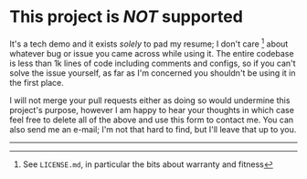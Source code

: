 # This project is *NOT* supported

It's a tech demo and it exists _solely_ to pad my resume; I don't care [^1]
about whatever bug or issue you came across while using it. The entire codebase
is less than 1k lines of code including comments and configs, so if you can't
solve the issue yourself, as far as I'm concerned you shouldn't be using it in
the first place.

I will not merge your pull requests either as doing so would undermine this
project's purpose, however I am happy to hear your thoughts in which case feel
free to delete all of the above and use this form to contact me. You can also
send me an e-mail; I'm not that hard to find, but I'll leave that up to you.

---

[^1]: See `LICENSE.md`, in particular the bits about warranty and fitness
